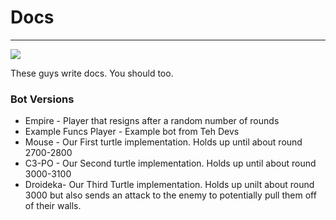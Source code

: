 # Docs
---

![](https://steamuserimages-a.akamaihd.net/ugc/594734863495703336/087114EDE10CD368AC55F24DEE86F0E98585CCE5/?imw=637&imh=358&ima=fit&impolicy=Letterbox&imcolor=%23000000&letterbox=true)

These guys write docs. You should too.

### Bot Versions
- Empire - Player that resigns after a random number of rounds
- Example Funcs Player - Example bot from Teh Devs
- Mouse - Our First turtle implementation. Holds up until about round 2700-2800
- C3-PO - Our Second turtle implementation. Holds up until about round 3000-3100
- Droideka- Our Third Turtle implementation. Holds up unilt about round 3000 but also sends an attack to the enemy to 
potentially pull them off of their walls.